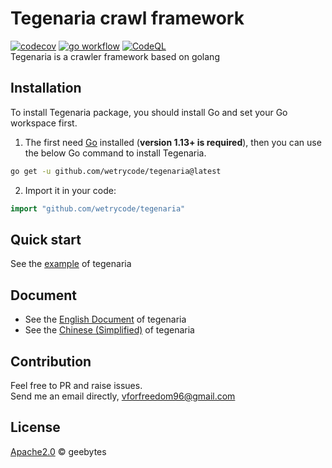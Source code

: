 # Tegenaria crawl framework  
[![codecov](https://codecov.io/gh/wetrycode/tegenaria/branch/master/graph/badge.svg?token=XMW3K1JYPB)](https://codecov.io/gh/wetrycode/tegenaria)
[![go workflow](https://github.com/wetrycode/tegenaria/actions/workflows/go.yml/badge.svg)](https://github.com/wetrycode/tegenaria/actions/workflows/go.yml/badge.svg)
[![CodeQL](https://github.com/wetrycode/tegenaria/actions/workflows/codeql-analysis.yml/badge.svg)](https://github.com/wetrycode/tegenaria/actions/workflows/codeql-analysis.yml)  
Tegenaria is a crawler framework based on golang 

## Installation
To install Tegenaria package, you should install Go and set your Go workspace first.

1. The first need [Go](https://golang.org/) installed (**version 1.13+ is required**), then you can use the below Go command to install Tegenaria.

```bash
go get -u github.com/wetrycode/tegenaria@latest
```
2. Import it in your code:

```go
import "github.com/wetrycode/tegenaria"
```
## Quick start
See the [example](https://github.com/wetrycode/quotesbot) of tegenaria

## Document

- See the [English Document](docs/Tegenaria_EN.md) of tegenaria
- See the [Chinese (Simplified)](docs/Tegenaria_ZH.md) of tegenaria

## Contribution
Feel free to PR and raise issues.  
Send me an email directly, vforfreedom96@gmail.com  

## License
[Apache2.0](LICENSE) © geebytes  
